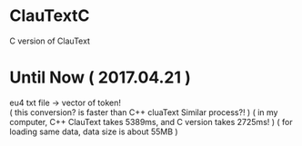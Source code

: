 # ClauTextC
C version of ClauText

# Until Now ( 2017.04.21 )
eu4 txt file -> vector of token!  
( this conversion? is faster than C++ cluaText Similar process?! )
( in my computer, C++ ClauText takes 5389ms, and C version takes 2725ms! )
( for loading same data, data size is about 55MB )
